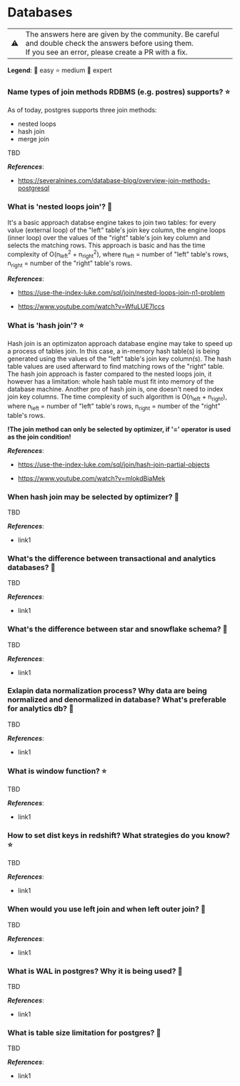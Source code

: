 # Databases

<table>
   <tr>
      <td>⚠️</td>
      <td>
         The answers here are given by the community. Be careful and double check the answers before using them. <br>
         If you see an error, please create a PR with a fix.
      </td>
   </tr>
</table>

**Legend**: 👶 easy ‍⭐️ medium 🚀 expert

<!-- content -->

### Name types of join methods RDBMS (e.g. postres) supports? ‍⭐️

As of today, postgres supports three join methods:

- nested loops
- hash join
- merge join

TBD

***References***:

- https://severalnines.com/database-blog/overview-join-methods-postgresql

### What is 'nested loops join'? 👶

It's a basic approach databse engine takes to join two tables: for every value (external loop) of the "left" table's join key column, the engine loops (inner loop) over the values of the "right" table's join key column and selects the matching rows. This approach is basic and has the time complexity of O(n<sub>left</sub><sup>2</sup> + n<sub>right</sub><sup>2</sup>), where n<sub>left</sub> = number of "left" table's rows, n<sub>right</sub> = number of the "right" table's rows.

***References***:

- https://use-the-index-luke.com/sql/join/nested-loops-join-n1-problem

- https://www.youtube.com/watch?v=WfuLUE7lccs

### What is 'hash join'? ⭐️

Hash join is an optimizaton approach database engine may take to speed up a process of tables join. In this case, a in-memory hash table(s) is being generated using the values of the "left" table's join key column(s). The hash table values are used afterward to find matching rows of the "right" table. The hash join approach is faster compared to the nested loops join, it however has a limitation: whole hash table must fit into memory of the database machine. Another pro of hash join is, one doesn't need to index join key columns. The time complexity of such algorithm is O(n<sub>left</sub> + n<sub>right</sub>), where n<sub>left</sub> = number of "left" table's rows, n<sub>right</sub> = number of the "right" table's rows.

**!The join method can only be selected by optimizer, if '=' operator is used as the join condition!**

***References***:

- https://use-the-index-luke.com/sql/join/hash-join-partial-objects

- https://www.youtube.com/watch?v=mlokdBiaMek

### When hash join may be selected by optimizer? 🚀

TBD

***References***:

- link1

### What's the difference between transactional and analytics databases? 👶

TBD

***References***:

- link1

### What's the difference between star and snowflake schema? 👶

TBD

***References***:

- link1

### Exlapin data normalization process? Why data are being normalized and denormalized in database? What's preferable for analytics db? 👶

TBD

***References***:

- link1

### What is window function? ⭐️

TBD

***References***:

- link1

### How to set dist keys in redshift? What strategies do you know? ⭐️

TBD

***References***:

- link1

### When would you use left join and when left outer join? 👶

TBD

***References***:

- link1

### What is WAL in postgres? Why it is being used? 🚀

TBD

***References***:

- link1

### What is table size limitation for postgres? 🚀

TBD

***References***:

- link1
